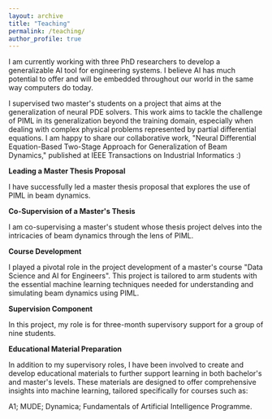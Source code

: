 ```yaml
---
layout: archive
title: "Teaching"
permalink: /teaching/
author_profile: true 
---
```

I am currently working with three PhD researchers to develop a generalizable AI tool for engineering systems. I believe AI has much potential to offer and will be embedded throughout our world in the same way computers do today.

I supervised two master's students on a project that aims at the generalization of neural PDE solvers. This work aims to tackle the challenge of PIML in its generalization beyond the training domain, especially when dealing with complex physical problems represented by partial differential equations. I am happy to share our collaborative work, "Neural Differential Equation-Based Two-Stage Approach for Generalization of Beam Dynamics," published at IEEE Transactions on Industrial Informatics :)

**Leading a Master Thesis Proposal**

I have successfully led a master thesis proposal that explores the use of PIML in beam dynamics. 

**Co-Supervision of a Master's Thesis**

I am co-supervising a master's student whose thesis project delves into the intricacies of beam dynamics through the lens of PIML.

**Course Development**

I played a pivotal role in the project development of a master's course "Data Science and AI for Engineers". This project is tailored to arm students with the essential machine learning techniques needed for understanding and simulating beam dynamics using PIML.

**Supervision Component**

In this project, my role is for three-month supervisory support for a group of nine students. 

**Educational Material Preparation**

In addition to my supervisory roles, I have been involved to create and develop educational materials to further support learning in both bachelor's and master's levels. These materials are designed to offer comprehensive insights into machine learning, tailored specifically for courses such as:

A1;
MUDE;
Dynamica;
Fundamentals of Artificial Intelligence Programme.

